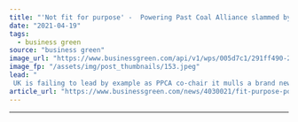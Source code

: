 ```yaml
---
title: "'Not fit for purpose' -  Powering Past Coal Alliance slammed by NGOs as 'smokescreen' for greenwashing"
date: "2021-04-19"
tags: 
  - business green
source: "business green"
image_url: "https://www.businessgreen.com/api/v1/wps/005d7c1/291ff490-253d-4879-828b-01aa4b76a91d/6/coal-power-plant-185x114.jpeg"
image_fp: "/assets/img/post_thumbnails/153.jpeg"
lead: "
 UK is failing to lead by example as PPCA co-chair it mulls a brand new coal mine in Cumbria, while financial institutions in group are not acting fast enough to cut ties with sector, report warns ..."
article_url: "https://www.businessgreen.com/news/4030021/fit-purpose-powering-past-coal-alliance-slammed-ngos-smokescreen-greenwashing"
---
```


---
